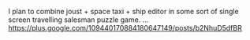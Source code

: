 I plan to combine joust + space taxi + ship editor in some sort of single screen travelling salesman puzzle game. … https://plus.google.com/109440170884180647149/posts/b2NhuD5dfBR